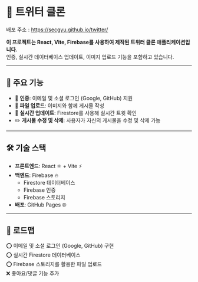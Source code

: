 # 🚀 트위터 클론

배포 주소 : https://secgyu.github.io/twitter/

**이 프로젝트는 React, Vite, Firebase를 사용하여 제작된 트위터 클론 애플리케이션입니다.**  
인증, 실시간 데이터베이스 업데이트, 이미지 업로드 기능을 포함하고 있습니다.

---

## 🌟 주요 기능

- 🔑 **인증**: 이메일 및 소셜 로그인 (Google, GitHub) 지원  
- 📸 **파일 업로드**: 이미지와 함께 게시물 작성  
- 💬 **실시간 업데이트**: Firestore를 사용해 실시간 트윗 확인  
- ✏️ **게시물 수정 및 삭제**: 사용자가 자신의 게시물을 수정 및 삭제 가능  

---

## 🛠️ 기술 스택

- **프론트엔드**: React ⚛️ + Vite ⚡  
- **백엔드**: Firebase 🔥  
   - Firestore 데이터베이스  
   - Firebase 인증  
   - Firebase 스토리지  
- **배포**: GitHub Pages 🌐  

---

## 🎯 로드맵
⭕️ 이메일 및 소셜 로그인 (Google, GitHub) 구현  
⭕️ 실시간 Firestore 데이터베이스  
⭕️ Firebase 스토리지를 활용한 파일 업로드  
❌ 좋아요/댓글 기능 추가 
